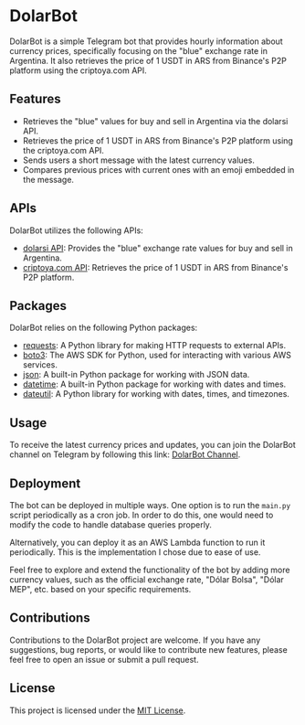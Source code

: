 # DolarBot

DolarBot is a simple Telegram bot that provides hourly information about currency prices, specifically focusing on the "blue" exchange rate in Argentina. It also retrieves the price of 1 USDT in ARS from Binance's P2P platform using the criptoya.com API. 

## Features

- Retrieves the "blue" values for buy and sell in Argentina via the dolarsi API.
- Retrieves the price of 1 USDT in ARS from Binance's P2P platform using the criptoya.com API.
- Sends users a short message with the latest currency values.
- Compares previous prices with current ones with an emoji embedded in the message.

## APIs

DolarBot utilizes the following APIs:

- [dolarsi API](https://www.dolarsi.com/): Provides the "blue" exchange rate values for buy and sell in Argentina.
- [criptoya.com API](https://criptoya.com/): Retrieves the price of 1 USDT in ARS from Binance's P2P platform.

## Packages

DolarBot relies on the following Python packages:

- [requests](https://docs.python-requests.org/en/latest/): A Python library for making HTTP requests to external APIs.
- [boto3](https://boto3.amazonaws.com/v1/documentation/api/latest/index.html): The AWS SDK for Python, used for interacting with various AWS services.
- [json](https://docs.python.org/3/library/json.html): A built-in Python package for working with JSON data.
- [datetime](https://docs.python.org/3/library/datetime.html): A built-in Python package for working with dates and times.
- [dateutil](https://dateutil.readthedocs.io/): A Python library for working with dates, times, and timezones.

## Usage

To receive the latest currency prices and updates, you can join the DolarBot channel on Telegram by following this link: [DolarBot Channel](https://t.me/PrecioDolarBlue). 

## Deployment

The bot can be deployed in multiple ways. One option is to run the `main.py` script periodically as a cron job. In order to do this, one would need to modify the code to handle database queries properly.

Alternatively, you can deploy it as an AWS Lambda function to run it periodically. This is the implementation I chose due to ease of use.

Feel free to explore and extend the functionality of the bot by adding more currency values, such as the official exchange rate, "Dólar Bolsa", "Dólar MEP", etc. based on your specific requirements.

## Contributions

Contributions to the DolarBot project are welcome. If you have any suggestions, bug reports, or would like to contribute new features, please feel free to open an issue or submit a pull request.

## License

This project is licensed under the [MIT License](LICENSE).

